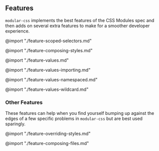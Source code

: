 ## Features

`modular-css` implements the best features of the CSS Modules spec and then adds on several extra features to make for a smoother developer experience.

@import "./feature-scoped-selectors.md"

@import "./feature-composing-styles.md"

@import "./feature-values.md"

@import "./feature-values-importing.md"

@import "./feature-values-namespaced.md"

@import "./feature-values-wildcard.md"

### Other Features

These features can help when you find yourself bumping up against the edges of a few specific problems in `modular-css` but are best used sparingly.

@import "./feature-overriding-styles.md"

@import "./feature-composing-files.md"